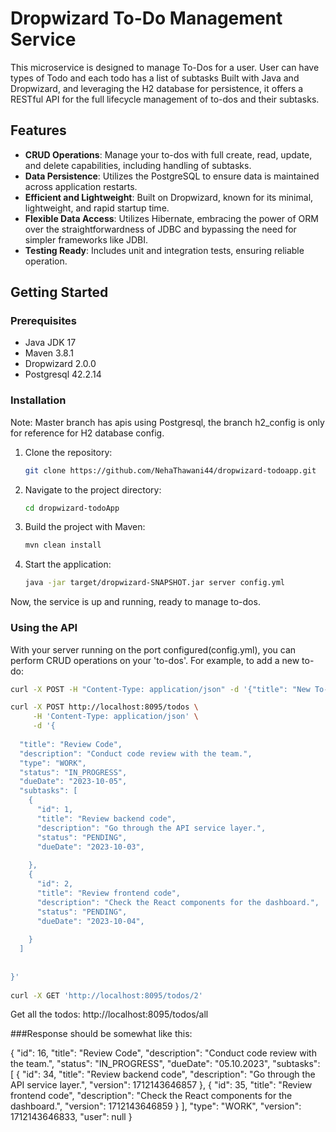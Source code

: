 # Dropwizard To-Do Management Service

This microservice is designed to manage To-Dos for a user. User can have types of Todo and each todo has a list of subtasks
Built with Java and Dropwizard, and leveraging the H2 database for persistence, 
it offers a RESTful API for the full lifecycle management of to-dos and their subtasks.

## Features

- **CRUD Operations**: Manage your to-dos with full create, read, update, and delete capabilities, including handling of subtasks.
- **Data Persistence**: Utilizes the PostgreSQL to ensure data is maintained across application restarts.
- **Efficient and Lightweight**: Built on Dropwizard, known for its minimal, lightweight, and rapid startup time.
- **Flexible Data Access**: Utilizes Hibernate, embracing the power of ORM over the straightforwardness of JDBC and bypassing the need for simpler frameworks like JDBI.
- **Testing Ready**:  Includes unit and integration tests, ensuring reliable operation.

## Getting Started

### Prerequisites

- Java JDK 17 
- Maven 3.8.1 
- Dropwizard 2.0.0
- Postgresql 42.2.14

### Installation
Note: Master branch has apis using Postgresql, the branch h2_config is only for reference for H2 database config.
1. Clone the repository:
    ```bash
    git clone https://github.com/NehaThawani44/dropwizard-todoapp.git
    ```

2. Navigate to the project directory:
    ```bash
    cd dropwizard-todoApp
    ```

3. Build the project with Maven:
    ```bash
    mvn clean install
    ```

4. Start the application:
    ```bash
    java -jar target/dropwizard-SNAPSHOT.jar server config.yml
    ```

Now, the service is up and running, ready to manage to-dos.

### Using the API

With your server running on the port configured(config.yml), you can perform CRUD operations on your 'to-dos'. For example, to add a new to-do:

```bash
curl -X POST -H "Content-Type: application/json" -d '{"title": "New To-Do", "description": "Learn Dropwizard"}' http://localhost:8095/todos

curl -X POST http://localhost:8095/todos \
     -H 'Content-Type: application/json' \
     -d '{
  
  "title": "Review Code",
  "description": "Conduct code review with the team.",
  "type": "WORK",
  "status": "IN_PROGRESS",
  "dueDate": "2023-10-05",
  "subtasks": [
    {
      "id": 1,
      "title": "Review backend code",
      "description": "Go through the API service layer.",
      "status": "PENDING",
      "dueDate": "2023-10-03",
  
    },
    {
      "id": 2,
      "title": "Review frontend code",
      "description": "Check the React components for the dashboard.",
      "status": "PENDING",
      "dueDate": "2023-10-04",
    
    }
  ]
 
 
}'
		 
curl -X GET 'http://localhost:8095/todos/2'		 
```


Get all the todos: http://localhost:8095/todos/all

###Response should be somewhat like this:

{
    "id": 16,
    "title": "Review Code",
    "description": "Conduct code review with the team.",
    "status": "IN_PROGRESS",
    "dueDate": "05.10.2023",
    "subtasks": [
        {
            "id": 34,
            "title": "Review backend code",
            "description": "Go through the API service layer.",
            "version": 1712143646857
        },
        {
            "id": 35,
            "title": "Review frontend code",
            "description": "Check the React components for the dashboard.",
            "version": 1712143646859
        }
    ],
    "type": "WORK",
    "version": 1712143646833,
    "user": null
}
